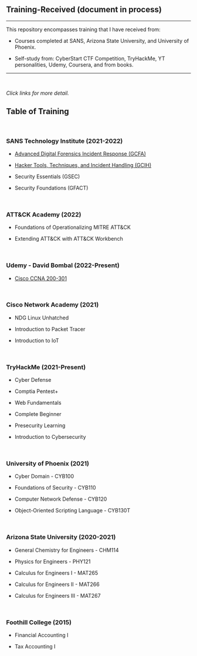 ## Training-Received (document in process)
---

This repository encompasses training that I have received from:
- Courses completed at SANS, Arizona State University, and University of Phoenix.

- Self-study from:  CyberStart CTF Competition, TryHackMe, YT personalities, Udemy, Coursera, and from books.

---
<br>

*Click links for more detail.*

## Table of Training

<br>

### **SANS Technology Institute (2021-2022)**

- [ Advanced Digital Forensics Incident
Response (GCFA) ](./GCFA_Training.md)

- [ Hacker Tools, Techniques, and Incident Handling (GCIH) ]( ./GCIH_Training.md )

- Security Essentials (GSEC)

- Security Foundations (GFACT)

<br>

### **ATT&CK Academy (2022)**

- Foundations of Operationalizing MITRE ATT&CK

- Extending ATT&CK with ATT&CK Workbench

<br>

### **Udemy - David Bombal (2022-Present)**
- [ Cisco CCNA 200-301 ]( CCNA_Training.md )

<br>

### **Cisco Network Academy (2021)**

- NDG Linux Unhatched

- Introduction to Packet Tracer

- Introduction to IoT

<br>

### **TryHackMe (2021-Present)**

- Cyber Defense

- Comptia Pentest+

- Web Fundamentals

- Complete Beginner

- Presecurity Learning

- Introduction to Cybersecurity

<br>

### **University of Phoenix (2021)**

- Cyber Domain - CYB100

- Foundations of Security - CYB110

- Computer Network Defense - CYB120

- Object-Oriented Scripting Language - CYB130T

<br>

### **Arizona State University (2020-2021)**

- General Chemistry for Engineers - CHM114

- Physics for Engineers - PHY121

- Calculus for Engineers I - MAT265

- Calculus for Engineers II - MAT266

- Calculus for Engineers III - MAT267

<br>

### **Foothill College (2015)**

- Financial Accounting I

- Tax Accounting I
